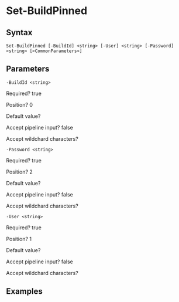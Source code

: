 

# Set-BuildPinned


## Syntax

    Set-BuildPinned [-BuildId] <string> [-User] <string> [-Password] <string> [<CommonParameters>]



## Parameters

    
    -BuildId <string>

Required?  true

Position? 0

Default value? 

Accept pipeline input? false

Accept wildchard characters? 
    
    
    -Password <string>

Required?  true

Position? 2

Default value? 

Accept pipeline input? false

Accept wildchard characters? 
    
    
    -User <string>

Required?  true

Position? 1

Default value? 

Accept pipeline input? false

Accept wildchard characters? 
    

## Examples


